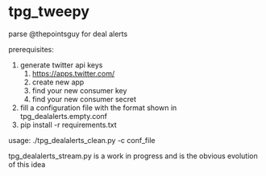 # tpg_tweepy
parse @thepointsguy for deal alerts

prerequisites: 

1. generate twitter api keys 
    1. https://apps.twitter.com/
    2. create new app
    3. find your new consumer key
    4. find your new consumer secret
2. fill a configuration file with the format shown in tpg_dealalerts.empty.conf
3. pip install -r requirements.txt

usage: ./tpg_dealalerts_clean.py -c conf_file

tpg_dealalerts_stream.py is a work in progress and is the obvious evolution of this idea
